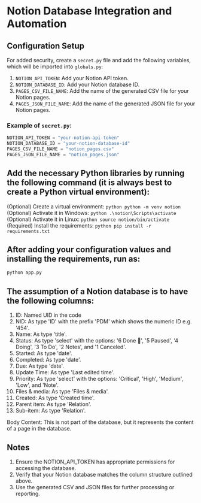 # Notion Database Integration and Automation

## Configuration Setup

For added security, create a `secret.py` file and add the following variables, which will be imported into `globals.py`:
1. `NOTION_API_TOKEN`: Add your Notion API token.
2. `NOTION_DATABASE_ID`: Add your Notion database ID.
3. `PAGES_CSV_FILE_NAME`: Add the name of the generated CSV file for your Notion pages.
4. `PAGES_JSON_FILE_NAME`: Add the name of the generated JSON file for your Notion pages.

### Example of `secret.py`:
```python
NOTION_API_TOKEN = "your-notion-api-token"
NOTION_DATABASE_ID = "your-notion-database-id"
PAGES_CSV_FILE_NAME = "notion_pages.csv"
PAGES_JSON_FILE_NAME = "notion_pages.json"
```

## Add the necessary Python libraries by running the following command (it is always best to create a Python virtual environment):
(Optional) Create a virtual environment:
    ```python
    python -m venv notion
    ```
(Optional) Activate it in Windows:
    ```python
    .\notion\Scripts\activate
    ```
(Optional) Activate it in Linux:
    ```python
    source notion/bin/activate
    ```
(Required) Install the requirements:
    ```python
    pip install -r requirements.txt
    ```

## After adding your configuration values and installing the requirements, run as:
```python
python app.py
```

## The assumption of a Notion database is to have the following columns:
1. ID: Named UID in the code
2. NID: As type 'ID' with the prefix 'PDM' which shows the numeric ID e.g. '454'.
3. Name: As type 'title'.
4. Status: As type 'select' with the options: '6 Done 🙌', '5 Paused', '4 Doing', '3 To Do', '2 Notes', and '1 Canceled'.
5. Started: As type 'date'.
6. Completed: As type 'date'.
7. Due: As type 'date'.
8. Update Time: As type 'Last edited time'.
9. Priority: As type 'select' with the options: 'Critical', 'High', 'Medium', 'Low', and 'Note'.
10. Files & media: As type 'Files & media'.
11. Created: As type 'Created time'.
12. Parent item: As type 'Relation'.
13. Sub-item: As type 'Relation'.

Body Content: This is not part of the database, but it represents the content of a page in the database.

## Notes
1. Ensure the NOTION_API_TOKEN has appropriate permissions for accessing the database.
2. Verify that your Notion database matches the column structure outlined above.
3. Use the generated CSV and JSON files for further processing or reporting.
